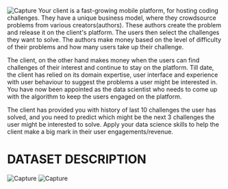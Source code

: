 ![Capture](https://user-images.githubusercontent.com/60923869/91208233-88052200-e727-11ea-9eb2-8916c72660dd.PNG)
Your client is a fast-growing mobile platform, for hosting coding challenges. They have a unique business model, where they crowdsource problems from various creators(authors). These authors create the problem and release it on the client's platform. The users then select the challenges they want to solve. The authors make money based on the level of difficulty of their problems and how many users take up their challenge.

 

The client, on the other hand makes money when the users can find challenges of their interest and continue to stay on the platform. Till date, the client has relied on its domain expertise, user interface and experience with user behaviour to suggest the problems a user might be interested in. You have now been appointed as the data scientist who needs to come up with the algorithm to keep the users engaged on the platform.



The client has provided you with history of last 10 challenges the user has solved, and you need to predict which might be the next 3 challenges the user might be interested to solve. Apply your data science skills to help the client make a big mark in their user engagements/revenue.



# DATASET DESCRIPTION
![Capture](https://user-images.githubusercontent.com/60923869/91208398-c864a000-e727-11ea-8529-0b3688dacbf8.PNG)
![Capture](https://user-images.githubusercontent.com/60923869/91208502-ec27e600-e727-11ea-93d5-e73174e7b6bb.PNG)
